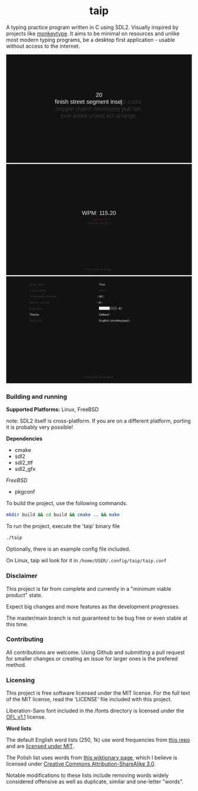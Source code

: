 <h1 align="center">taip</h1>

A typing practice program written in C using SDL2. Visually inspired by projects like [monkeytype](https://github.com/monkeytypegame/monkeytype). It aims to be minimal on resources and unlike most modern typing programs, be a desktop first application - usable without access to the internet.

<img title="" src="img/preview1.png" alt="">

<img title="" src="img/preview2.png" alt="">

<img title="" src="img/preview3.png" alt="">

### Building and running

**Supported Platforms:** Linux, FreeBSD

note: SDL2 itself is cross-platform. If you are on a different platform, porting it is probably very possible!

**Dependencies**

- cmake
- sdl2
- sdl2\_ttf
- sdl2\_gfx


*FreeBSD*
- pkgconf

To build the project, use the following commands.

```bash
mkdir build && cd build && cmake .. && make
```

To run the project, execute the 'taip' binary file

```bash
./taip
```

Optionally, there is an example config file included.

On Linux, taip wil look for it in ```/home/USER/.config/taip/taip.conf```

### Disclaimer

This project is far from complete and currently in a "minimum viable product" state.

Expect big changes and more features as the development progresses.

The master/main branch is not guaranteed to be bug free or even stable at this time.

### Contributing

All contributions are welcome. Using Github and submitting a pull request for smaller changes or creating an issue for larger ones is the prefered method.

### Licensing

This project is free software licensed under the MIT license. For the full text of the MIT license, read the 'LICENSE' file included with this project.

Liberation-Sans font included in the /fonts directory is licensed under the [OFL v1.1](https://github.com/liberationfonts/liberation-fonts/blob/main/LICENSE) license.

**Word lists**

The default English word lists (250, 1k) use word frequencies from <a href="https://github.com/IlyaSemenov/wikipedia-word-frequency">this repo</a> and are <a href="https://github.com/IlyaSemenov/wikipedia-word-frequency/blob/master/LICENSE">licensed under MIT</a>.

The Polish list uses words from <a href="https://en.wiktionary.org/wiki/Wiktionary:Frequency_lists/Polish_wordlist">this wiktionary page</a>, which I believe is licensed under <a href="https://creativecommons.org/licenses/by-sa/3.0/">Creative Commons Attribution-ShareAlike 3.0</a>.

Notable modifications to these lists include removing words widely considered offensive as well as duplicate, similar and one-letter "words".

